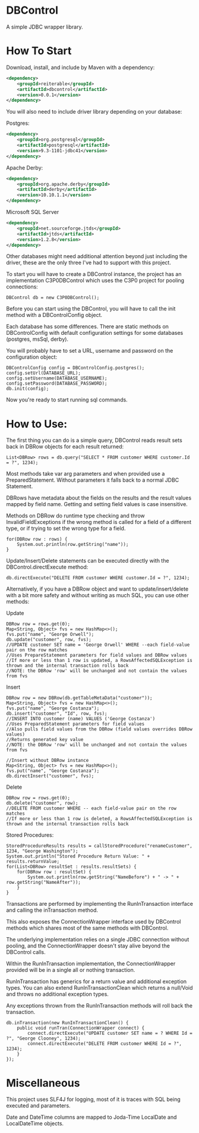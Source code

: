 DBControl
=========

A simple JDBC wrapper library.

How To Start
=========

Download, install, and include by Maven with a dependency:
```xml
<dependency>
	<groupId>reiterable</groupId>
	<artifactId>dbcontrol</artifactId>
	<version>0.0.1</version>
</dependency>
```

You will also need to include driver library depending on your database:

Postgres:
```xml
<dependency>
	<groupId>org.postgresql</groupId>
	<artifactId>postgresql</artifactId>
	<version>9.3-1101-jdbc41</version>
</dependency>
```

Apache Derby:
```xml
<dependency>
	<groupId>org.apache.derby</groupId>
	<artifactId>derby</artifactId>
	<version>10.10.1.1</version>
</dependency>
```

Microsoft SQL Server
```xml
<dependency>
	<groupId>net.sourceforge.jtds</groupId>
	<artifactId>jtds</artifactId>
	<version>1.2.8</version>
</dependency>
```

Other databases might need additional attention beyond just including the driver, these are the only three I've had to support with this project.

To start you will have to create a DBControl instance, the project has an implementation C3P0DBControl which uses the C3P0 project for pooling connections:
```
DBControl db = new C3P0DBControl();
```

Before you can start using the DBControl, you will have to call the init method with a DBControlConfig object.

Each database has some differences. There are static methods on DBControlConfig with default configuration settings for some databases (postgres, msSql, derby).

You will probably have to set a URL, username and password on the configuration object:
```
DBControlConfig config = DBControlConfig.postgres();
config.setUrl(DATABASE_URL);
config.setUsername(DATABASE_USERNAME);
config.setPassword(DATABASE_PASSWORD);
db.init(config);
```

Now you're ready to start running sql commands.

How to Use:
=========

The first thing you can do is a simple query, DBControl reads result sets back in DBRow objects for each result returned:
```
List<DBRow> rows = db.query("SELECT * FROM customer WHERE customer.Id = ?", 1234);
```
Most methods take var arg parameters and when provided use a PreparedStatement. Without parameters it falls back to a normal JDBC Statement.  

DBRows have metadata about the fields on the results and the result values mapped by field name. Getting and setting field values is case insensitive.

Methods on DBRow do runtime type checking and throw InvalidFieldExceptions if the wrong method is called for a field of a different type, or if trying to set the wrong type for a field.

```
for(DBRow row : rows) {
	System.out.println(row.getString("name"));
}
```

Update/Insert/Delete statements can be executed directly with the DBControl.directExecute method:
```
db.directExecute("DELETE FROM customer WHERE customer.Id = ?", 1234);
```

Alternatively, if you have a DBRow object and want to update/insert/delete with a bit more safety and without writing as much SQL, you can use other methods:

Update
```
DBRow row = rows.get(0);
Map<String, Object> fvs = new HashMap<>();
fvs.put("name", "George Orwell");
db.update("customer", row, fvs);
//UPDATE customer SET name = 'George Orwell' WHERE --each field-value pair on the row matches
//Uses PrepareStatement parameters for field values and DBRow values
//If more or less than 1 row is updated, a RowsAffectedSQLException is thrown and the internal transaction rolls back
//NOTE: the DBRow 'row' will be unchanged and not contain the values from fvs
```
Insert
```
DBRow row = new DBRow(db.getTableMetaData("customer"));
Map<String, Object> fvs = new HashMap<>();
fvs.put("name", "George Costanza");
db.insert("customer", "Id", row, fvs);
//INSERT INTO customer (name) VALUES ('George Costanza')
//Uses PreparedStatement parameters for field values
//Also pulls field values from the DBRow (field values overrides DBRow values)
//Returns generated key value
//NOTE: the DBRow 'row' will be unchanged and not contain the values from fvs

//Insert without DBRow instance
Map<String, Object> fvs = new HashMap<>();
fvs.put("name", "George Costanza");
db.directInsert("customer", fvs);
```
Delete
```
DBRow row = rows.get(0);
db.delete("customer", row);
//DELETE FROM customer WHERE -- each field-value pair on the row matches
//If more or less than 1 row is deleted, a RowsAffectedSQLException is thrown and the internal transaction rolls back
```
Stored Procedures:
```
StoredProcedureResults results = callStoredProcedure("renameCustomer", 1234, "George Washington");
System.out.println("Stored Procedure Return Value: " + results.returnValue;
for(List<DBRow> resultSet : results.resultSets) {
	for(DBRow row : resultSet) {
		System.out.println(row.getString("NameBefore") + " -> " + row.getString("NameAfter"));
	}
}
```

Transactions are performed by implementing the RunInTransaction interface and calling the inTransaction method.

This also exposes the ConnectionWrapper interface used by DBControl methods which shares most of the same methods with DBControl.

The underlying implementation relies on a single JDBC connection without pooling, and the ConnectionWrapper doesn't stay alive beyond the DBControl calls.

Within the RunInTransaction implementation, the ConnectionWrapper provided will be in a single all or nothing transaction.

RunInTransaction has generics for a return value and additional exception types. You can also extend RunInTransactionClean which returns a null/Void and throws no additional exception types.

Any exceptions thrown from the RunInTransaction methods will roll back the transaction.
```
db.inTransaction(new RunInTransactionClean() {
	public void runTran(ConnectionWrapper connect) {
		connect.directExecute("UPDATE customer SET name = ? WHERE Id = ?", "George Clooney", 1234);
		connect.directExecute("DELETE FROM customer WHERE Id = ?", 1234);
	}
});
```

Miscellaneous
=========

This project uses SLF4J for logging, most of it is traces with SQL being executed and parameters.

Date and DateTime columns are mapped to Joda-Time LocalDate and LocalDateTime objects.
